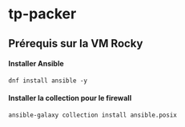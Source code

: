 # tp-packer

## Prérequis sur la VM Rocky

#### Installer Ansible

```
dnf install ansible -y
```


#### Installer la collection pour le firewall
```
ansible-galaxy collection install ansible.posix
```
